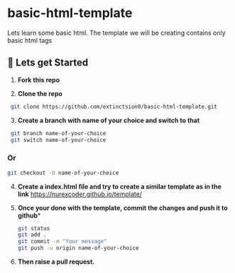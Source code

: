 # basic-html-template
Lets learn some basic html. The template we will be creating contains only basic html tags
## 🚀 Lets get Started

1. **Fork this repo**

2. **Clone the repo**
  ```bash
   git clone https://github.com/extinctsion0/basic-html-template.git
   ```
3. **Create a branch with name of your choice and switch to that**
  ```bash
   git branch name-of-your-choice
   git switch name-of-your-choice
   ```
   ### Or
   ```bash
   git checkout -b name-of-your-choice
   ```
4. **Create a index.html file and try to create a similar template as in the link**
    https://nurexcoder.github.io/template/
    
5. **Once your done with the template, commit the changes and push it to github***
   ```bash
   git status
   git add .
   git commit -m "Your message"
   git push -u origin name-of-your-choice
   ```
 6. **Then raise a pull request.**

